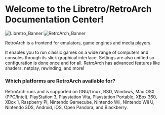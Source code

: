 # Welcome to the Libretro/RetroArch Documentation Center!
![Libretro_Banner](images/libretro_banner.png)
![RetroArch_Banner](images/RetroArch_Banner.png)

RetroArch is a frontend for emulators, game engines and media players.

It enables you to run classic games on a wide range of computers and consoles through its slick graphical interface. Settings are also unified so configuration is done once and for all. RetroArch has advanced features like shaders, netplay, rewinding, and more!

### Which platforms are RetroArch available for?
RetroArch runs and is supported on GNU/Linux, BSD, Windows, Mac OSX (PPC/Intel), PlayStation 3, Playstation Vita, Playstation Portable, XBox 360, XBox 1, Raspberry Pi, Nintendo Gamecube, Nintendo Wii, Nintendo Wii U, Nintendo 3DS, Android, iOS, Open Pandora, and Blackberry.

